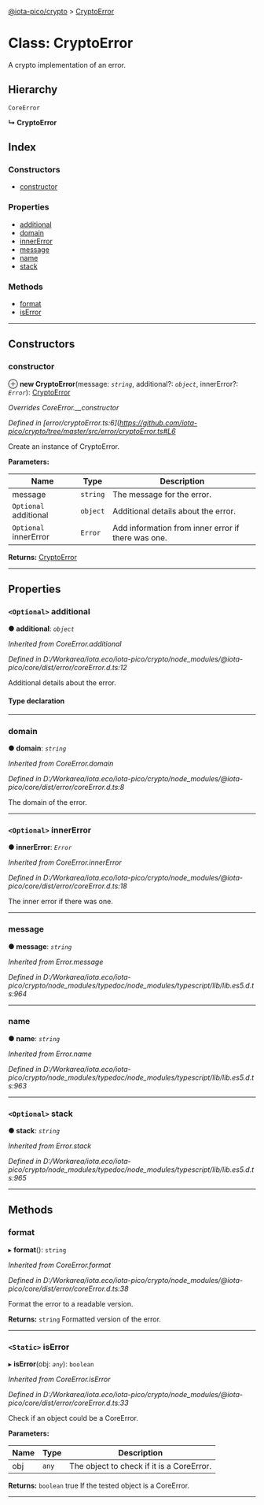 [@iota-pico/crypto](../README.md) > [CryptoError](../classes/cryptoerror.md)

# Class: CryptoError

A crypto implementation of an error.

## Hierarchy

 `CoreError`

**↳ CryptoError**

## Index

### Constructors

* [constructor](cryptoerror.md#constructor)

### Properties

* [additional](cryptoerror.md#additional)
* [domain](cryptoerror.md#domain)
* [innerError](cryptoerror.md#innererror)
* [message](cryptoerror.md#message)
* [name](cryptoerror.md#name)
* [stack](cryptoerror.md#stack)

### Methods

* [format](cryptoerror.md#format)
* [isError](cryptoerror.md#iserror)

---

## Constructors

<a id="constructor"></a>

###  constructor

⊕ **new CryptoError**(message: *`string`*, additional?: *`object`*, innerError?: *`Error`*): [CryptoError](cryptoerror.md)

*Overrides CoreError.__constructor*

*Defined in [error/cryptoError.ts:6](https://github.com/iota-pico/crypto/tree/master/src/error/cryptoError.ts#L6*

Create an instance of CryptoError.

**Parameters:**

| Name | Type | Description |
| ------ | ------ | ------ |
| message | `string` |  The message for the error. |
| `Optional` additional | `object` |  Additional details about the error. |
| `Optional` innerError | `Error` |  Add information from inner error if there was one. |

**Returns:** [CryptoError](cryptoerror.md)

___

## Properties

<a id="additional"></a>

### `<Optional>` additional

**● additional**: *`object`*

*Inherited from CoreError.additional*

*Defined in D:/Workarea/iota.eco/iota-pico/crypto/node_modules/@iota-pico/core/dist/error/coreError.d.ts:12*

Additional details about the error.

#### Type declaration

[id: `string`]: `any`

___
<a id="domain"></a>

###  domain

**● domain**: *`string`*

*Inherited from CoreError.domain*

*Defined in D:/Workarea/iota.eco/iota-pico/crypto/node_modules/@iota-pico/core/dist/error/coreError.d.ts:8*

The domain of the error.

___
<a id="innererror"></a>

### `<Optional>` innerError

**● innerError**: *`Error`*

*Inherited from CoreError.innerError*

*Defined in D:/Workarea/iota.eco/iota-pico/crypto/node_modules/@iota-pico/core/dist/error/coreError.d.ts:18*

The inner error if there was one.

___
<a id="message"></a>

###  message

**● message**: *`string`*

*Inherited from Error.message*

*Defined in D:/Workarea/iota.eco/iota-pico/crypto/node_modules/typedoc/node_modules/typescript/lib/lib.es5.d.ts:964*

___
<a id="name"></a>

###  name

**● name**: *`string`*

*Inherited from Error.name*

*Defined in D:/Workarea/iota.eco/iota-pico/crypto/node_modules/typedoc/node_modules/typescript/lib/lib.es5.d.ts:963*

___
<a id="stack"></a>

### `<Optional>` stack

**● stack**: *`string`*

*Inherited from Error.stack*

*Defined in D:/Workarea/iota.eco/iota-pico/crypto/node_modules/typedoc/node_modules/typescript/lib/lib.es5.d.ts:965*

___

## Methods

<a id="format"></a>

###  format

▸ **format**(): `string`

*Inherited from CoreError.format*

*Defined in D:/Workarea/iota.eco/iota-pico/crypto/node_modules/@iota-pico/core/dist/error/coreError.d.ts:38*

Format the error to a readable version.

**Returns:** `string`
Formatted version of the error.

___
<a id="iserror"></a>

### `<Static>` isError

▸ **isError**(obj: *`any`*): `boolean`

*Inherited from CoreError.isError*

*Defined in D:/Workarea/iota.eco/iota-pico/crypto/node_modules/@iota-pico/core/dist/error/coreError.d.ts:33*

Check if an object could be a CoreError.

**Parameters:**

| Name | Type | Description |
| ------ | ------ | ------ |
| obj | `any` |  The object to check if it is a CoreError. |

**Returns:** `boolean`
true If the tested object is a CoreError.

___

